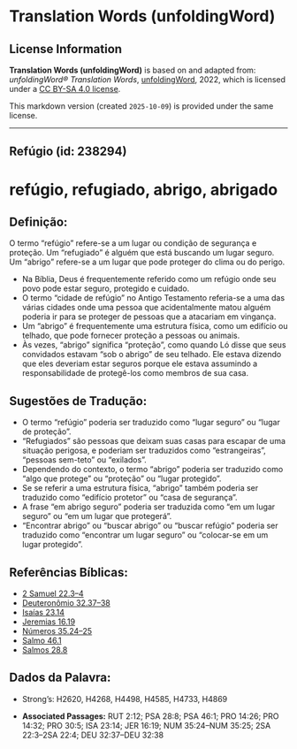 # Translation Words (unfoldingWord)

## License Information

**Translation Words (unfoldingWord)** is based on and adapted from: _unfoldingWord® Translation Words_, [unfoldingWord](https://unfoldingword.org/utw), 2022, which is licensed under a [CC BY-SA 4.0 license](https://creativecommons.org/licenses/by-sa/4.0/legalcode.en).

This markdown version (created `2025-10-09`) is provided under the same license.



--------------------------------

## Refúgio (id: 238294)

refúgio, refugiado, abrigo, abrigado
====================================

Definição:
----------

O termo “refúgio” refere\-se a um lugar ou condição de segurança e proteção. Um “refugiado” é alguém que está buscando um lugar seguro. Um “abrigo” refere\-se a um lugar que pode proteger do clima ou do perigo.

* Na Bíblia, Deus é frequentemente referido como um refúgio onde seu povo pode estar seguro, protegido e cuidado.
* O termo “cidade de refúgio” no Antigo Testamento referia\-se a uma das várias cidades onde uma pessoa que acidentalmente matou alguém poderia ir para se proteger de pessoas que a atacariam em vingança.
* Um “abrigo” é frequentemente uma estrutura física, como um edifício ou telhado, que pode fornecer proteção a pessoas ou animais.
* Às vezes, “abrigo” significa “proteção”, como quando Ló disse que seus convidados estavam “sob o abrigo” de seu telhado. Ele estava dizendo que eles deveriam estar seguros porque ele estava assumindo a responsabilidade de protegê\-los como membros de sua casa.

Sugestões de Tradução:
----------------------

* O termo “refúgio” poderia ser traduzido como “lugar seguro” ou “lugar de proteção”.
* “Refugiados” são pessoas que deixam suas casas para escapar de uma situação perigosa, e poderiam ser traduzidos como “estrangeiras”, “pessoas sem\-teto” ou “exilados”.
* Dependendo do contexto, o termo “abrigo” poderia ser traduzido como “algo que protege” ou “proteção” ou “lugar protegido”.
* Se se referir a uma estrutura física, “abrigo” também poderia ser traduzido como “edifício protetor” ou “casa de segurança”.
* A frase “em abrigo seguro” poderia ser traduzida como “em um lugar seguro” ou “em um lugar que protegerá”.
* “Encontrar abrigo” ou “buscar abrigo” ou “buscar refúgio” poderia ser traduzido como “encontrar um lugar seguro” ou “colocar\-se em um lugar protegido”.

Referências Bíblicas:
---------------------

* [2 Samuel 22\.3–4](https://ref.ly/2Sam22:3-2Sam22:4)
* [Deuteronômio 32\.37–38](https://ref.ly/Deut32:37-Deut32:38)
* [Isaías 23\.14](https://ref.ly/Isa23:14)
* [Jeremias 16\.19](https://ref.ly/Jer16:19)
* [Números 35\.24–25](https://ref.ly/Num35:24-Num35:25)
* [Salmo 46\.1](https://ref.ly/Ps46:1)
* [Salmos 28\.8](https://ref.ly/Ps28:8)

Dados da Palavra:
-----------------

* Strong’s: H2620, H4268, H4498, H4585, H4733, H4869

* **Associated Passages:** RUT 2:12; PSA 28:8; PSA 46:1; PRO 14:26; PRO 14:32; PRO 30:5; ISA 23:14; JER 16:19; NUM 35:24–NUM 35:25; 2SA 22:3–2SA 22:4; DEU 32:37–DEU 32:38

